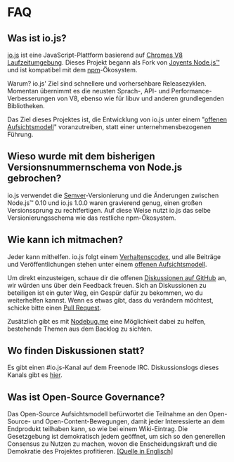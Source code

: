 # FAQ

## Was ist io.js?

[io.js](https://github.com/nodejs/io.js) ist eine JavaScript-Plattform basierend auf [Chromes V8 Laufzeitumgebung](http://code.google.com/p/v8/). Dieses Projekt begann als Fork von [Joyents Node.js™](https://nodejs.org/) und ist kompatibel mit dem [npm](https://www.npmjs.com/)-Ökosystem.

Warum? io.js' Ziel sind schnellere und vorhersehbare Releasezyklen. Momentan übernimmt es die neusten Sprach-, API- und Performance-Verbesserungen von V8, ebenso wie für libuv und anderen grundlegenden Bibliotheken.

Das Ziel dieses Projektes ist, die Entwicklung von io.js unter einem "[offenen Aufsichtsmodell](https://github.com/nodejs/io.js/blob/master/GOVERNANCE.md#readme)" voranzutreiben, statt einer unternehmensbezogenen Führung.

## Wieso wurde mit dem bisherigen Versionsnummernschema von Node.js gebrochen?

io.js verwendet die [Semver](http://semver.org/)-Versionierung und die Änderungen zwischen Node.js™ 0.10 und io.js 1.0.0 waren gravierend genug, einen großen Versionssprung zu rechtfertigen. Auf diese Weise nutzt io.js das selbe Versionierungsschema wie das restliche npm-Ökosystem.

## Wie kann ich mitmachen?

Jeder kann mithelfen. io.js folgt einem [Verhaltenscodex](https://github.com/nodejs/io.js/blob/master/CONTRIBUTING.md#code-of-conduct), und alle Beiträge und Veröffentlichungen stehen unter einem [offenen Aufsichtsmodell](https://github.com/nodejs/io.js/blob/master/GOVERNANCE.md#readme).

Um direkt einzusteigen, schaue dir die offenen [Diskussionen auf GitHub](https://github.com/nodejs/io.js/issues) an, wir würden uns über dein Feedback freuen.
Sich an Diskussionen zu beteiligen ist ein guter Weg, ein Gespür dafür zu bekommen, wo du weiterhelfen kannst. Wenn es etwas gibt, dass du verändern möchtest, schicke bitte einen [Pull Request](https://github.com/nodejs/io.js/blob/master/CONTRIBUTING.md#code-contributions).

Zusätzlich gibt es mit [Nodebug.me](http://nodebug.me/) eine Möglichkeit dabei zu helfen, bestehende Themen aus dem Backlog zu sichten.

## Wo finden Diskussionen statt?

Es gibt einen #io.js-Kanal auf dem Freenode IRC. Diskussionslogs dieses Kanals gibt es [hier](http://logs.libuv.org/io.js/latest).

## Was ist Open-Source Governance?

Das Open-Source Aufsichtsmodell befürwortet die Teilnahme an den Open-Source- und Open-Content-Bewegungen, damit jeder Interessierte an dem Endprodukt teilhaben kann, so wie bei einem Wiki-Eintrag. Die Gesetzgebung ist demokratisch jedem geöffnet, um sich so den generellen Consensus zu Nutzen zu machen, wovon die Enscheidungskraft und die Demokratie des Projektes profitieren. [[Quelle in Englisch]](https://en.wikipedia.org/wiki/Open-source_governance)

